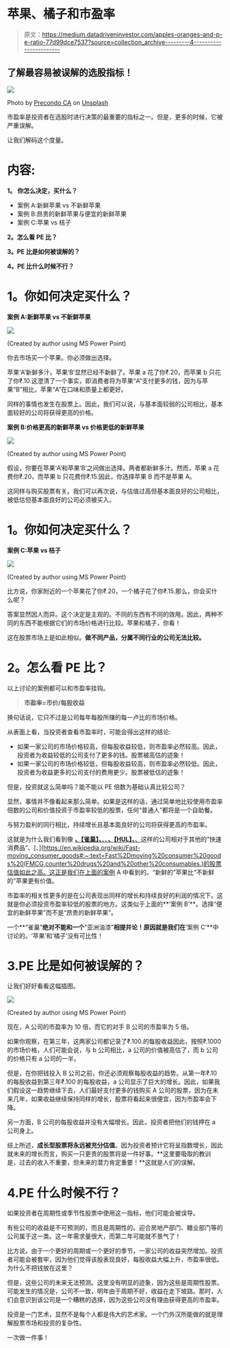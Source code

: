 # 苹果、橘子和市盈率

> 原文：<https://medium.datadriveninvestor.com/apples-oranges-and-p-e-ratio-77d99dce7537?source=collection_archive---------4----------------------->

## 了解最容易被误解的选股指标！

![](img/1a8e9f92b9dbb1f2565de7a64beb3398.png)

Photo by [Precondo CA](https://unsplash.com/@precondo?utm_source=medium&utm_medium=referral) on [Unsplash](https://unsplash.com?utm_source=medium&utm_medium=referral)

市盈率是投资者在选股时进行决策的最重要的指标之一。但是，更多的时候，它被严重误解。

让我们解码这个度量。

# 内容:

**1。** **你怎么决定，买什么？**

*   案例 A:新鲜苹果 vs 不新鲜苹果
*   案例 B:昂贵的新鲜苹果与便宜的新鲜苹果
*   案例 C:苹果 vs 桔子

**2。怎么看 PE 比？**

**3。PE 比是如何被误解的？**

**4。PE 比什么时候不行？**

# **1。你如何决定买什么？**

**案例 A:新鲜苹果 vs 不新鲜苹果**

![](img/e0ecad85c03e83e0d40482d19f0ea791.png)

(Created by author using MS Power Point)

你去市场买一个苹果。你必须做出选择。

苹果‘A’新鲜多汁。苹果‘B’显然已经不新鲜了。苹果 a 花了你₹.20，而苹果 b 只花了你₹.10.这澄清了一个事实，即消费者将为苹果“A”支付更多的钱，因为与苹果“B”相比，苹果“A”在口味和质量上都更好。

同样的事情也发生在股票上。因此，我们可以说，与基本面较弱的公司相比，基本面较好的公司将获得更高的价格。

**案例 B:价格更高的新鲜苹果 vs 价格更低的新鲜苹果**

![](img/f46c31f6e574605f8c99c37431d6e217.png)

(Created by author using MS Power Point)

假设，你要在苹果‘A’和苹果‘B’之间做出选择。两者都新鲜多汁。然而，苹果 a 花费你₹.20，而苹果 b 只花费你₹.15.因此，你选择苹果 B 而不是苹果 A。

这同样与购买股票有关。我们可以再次说，与估值过高但基本面良好的公司相比，被低估但基本面良好的公司必须被买入。

# **1。你如何决定买什么？**

**案例 C:苹果 vs 桔子**

![](img/12ed0f005933d3a332f81186fc14e099.png)

(Created by author using MS Power Point)

比方说，你家附近的一个苹果花了你₹.20，一个橘子花了你₹.15.那么，你会买什么呢？

答案显然因人而异。这个决定是主观的。不同的东西有不同的效用。因此，两种不同的东西不能根据它们的市场价格进行比较。苹果和橘子，你看！

这在股票市场上是如此相似。**做不同产品，分属不同行业的公司无法比较。**

# **2。怎么看 PE 比？**

以上讨论的案例都可以和市盈率挂钩。

> **市盈率=市价/每股收益**

换句话说，它只不过是公司每年每股所赚的每一卢比的市场价格。

从表面上看，当投资者查看市盈率时，可能会得出这样的结论:

*   如果一家公司的市场价格较高，但每股收益较低，则市盈率必然较高。因此，投资者为收益较低的公司支付了更多的钱。股票被高估的迹象！
*   如果一家公司的市场价格较低，但每股收益较高，则市盈率必然较低。因此，投资者为收益更多的公司支付的费用更少。股票被低估的迹象！

但是，投资就这么简单吗？能不能以 PE 倍数为基础认真比较公司？

显然，事情并不像看起来那么简单。如果是这样的话，通过简单地比较使用市盈率倍数的公司和价值投资于市盈率较低的股票，任何“普通人”都将是一个自助餐。

与努力盈利的同行相比，持续增长且基本面良好的公司将获得更高的市盈率。

这就是为什么我们看到像 [**、【雀巢】、**、](https://www.bseindia.com/stock-share-price/nestle-india-ltd/nestleind/500790/)[、**、【HUL】、**、](https://www.bseindia.com/stock-share-price/hindustan-unilever-ltd/hindunilvr/500696/)这样的公司相对于其他的“快速消费品”、[、](https://en.wikipedia.org/wiki/Fast-moving_consumer_goods#:~:text=Fast%2Dmoving%20consumer%20goods%20(FMCG,counter%20drugs%20and%20other%20consumables.)的股票估值如此之高。这正是我们在上面的案例 A 中看到的。“新鲜的”苹果比“不新鲜的”苹果更有价值。

市盈率的相关性更多的是在公司表现出同样的增长和持续良好的利润的情况下。这就是你必须投资市盈率较低的股票的地方。这类似于上面的**‘案例 B’**。选择“便宜的新鲜苹果”而不是“昂贵的新鲜苹果”。

一个**“雀巢”**绝对不能和一个**“亚洲油漆”**相提并论！原因就是我们在**‘案例 C’**中讨论的。‘苹果’和‘橘子’没有可比性！

# 3.PE 比是如何被误解的？

让我们好好看看这幅插图。

![](img/fa167980a47200f606b5772a03126bb1.png)

(Created by author using MS Power Point)

现在，A 公司的市盈率为 10 倍，而它的对手 B 公司的市盈率为 5 倍。

如果你观察，在第三年，这两家公司都记录了₹.100.的每股收益因此，按照₹.1000 的市场价格，人们可能会说，与 b 公司相比，a 公司的价值被高估了，而 b 公司的价格只有 a 公司的一半。

但是，在你把钱投入 B 公司之前，你还必须观察每股收益的趋势。从第一年₹.10 的每股收益到第三年₹.100 的每股收益，a 公司显示了巨大的增长。因此，如果我们假设这一趋势继续下去，人们最好支付更多的钱购买 A 公司的股票，因为在未来几年，如果收益继续保持同样的增长，股票将看起来很便宜，因为市盈率会下降。

另一方面，B 公司的每股收益并没有大幅增长。因此，投资者把他们的钱押在 a 公司身上。

综上所述，**成长型股票将永远被充分估值**。因为投资者预计它将呈指数增长，因此就未来的增长而言，购买一只更贵的股票将是一件好事。**这里要吸取的教训是，过去的收入不重要，但未来的潜力肯定重要！**这就是人们的误解。

# 4.PE 什么时候不行？

如果投资者在周期性或季节性股票中使用这一指标，他们可能会被误导。

有些公司的收益是不可预测的，而且是周期性的。迎合房地产部门、糖业部门等的公司属于这一类。这一年需求量很大，而第二年可能就不景气了！

比方说，由于一个更好的周期或一个更好的季节，一家公司的收益突然增加。投资者可能会被套牢，因为他们觉得该股表现良好，每股收益大幅上升，市盈率很低。为什么不把钱放在这里？

但是，这些公司的未来无法预测。这里没有明显的迹象，因为这些是周期性股票。可能发生的情况是，公司不一致，明年由于周期不好，收益在走下坡路。那时，人们会意识到该公司是一个糟糕的选择，因为这些公司没有理由获得更高的市盈率。

投资是一门艺术，显然不是每个人都是伟大的艺术家。一个门外汉所能做的就是理解股票市场和投资的复杂性。

一次做一件事！